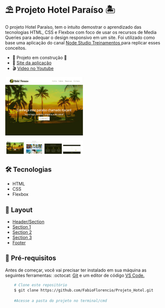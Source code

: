 # :parasol_on_ground: Projeto Hotel Paraíso :desert_island: 

<p>O projeto Hotel Paraíso, tem o intuito demostrar o aprendizado das tecnologias HTML, CSS e Flexbox com foco de usar os recursos de Media Queries para adequar o design responsivo em um site. Foi utilizado como base uma aplicação do canal <a href="https://www.youtube.com/playlist?list=PLwXQLZ3FdTVGjLmjwfRc0Q9TA5U-PCWp4"> Node Studio Treinamentos </a> para replicar esses conceitos.</p>

* :construction: Projeto em construção :construction:
* :rocket: [Site da aplicação](https://fabioflorencio.github.io/Projeto_Hotel/)
* :clapper: [Video no Youtube](https://www.youtube.com/watch?v=8QHxcOjpelY)


<a href="https://www.youtube.com/watch?v=8QHxcOjpelY"><img alt="Hotel capa" src="./Layout/Hotel_capa.png" width="50%"></a>



<img alt="Hotel capa" src="./Layout/esbocoLayout3.png" width="50%">

## :hammer_and_wrench:  Tecnologias

- HTML
- CSS
- Flexbox

## :art:  Layout

- <a href="./Layout/headerSection.png">Header/Section</a>
- <a href="./Layout/section1Layout.png">Section 1</a>
- <a href="https://github.com/FabioFlorencio/Projeto_Hotel/blob/master/Layout/section2Layout.png">Section 2</a>
- <a href="https://github.com/FabioFlorencio/Projeto_Hotel/blob/master/Layout/section3Layout.png">Section 3</a>
- <a href="https://github.com/FabioFlorencio/Projeto_Hotel/blob/master/Layout/FooterLayout.png">Footer</a>

## :mag_right:  Pré-requisitos

<p>Antes de começar, você vai precisar ter instalado em sua máquina as seguintes ferramentas: :octocat: <a href="https://git-scm.com/downloads">Git</a> e um editor de código <a href="https://code.visualstudio.com/download">VS Code.</a></p>


```bash
    # Clone este repositório
    $ git clone https://github.com/FabioFlorencio/Projeto_Hotel.git

    #Acesse a pasta do projeto no terminal/cmd    

```
